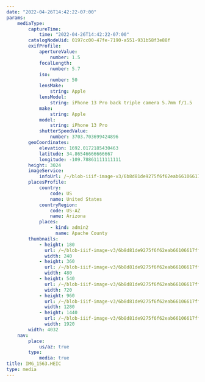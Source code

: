 ```yaml
---
date: "2022-04-26T14:42:22-07:00"
params:
    mediaType:
        captureTime:
            time: "2022-04-26T14:42:22-07:00"
        catalogNodeUid: 0197cc00-47fe-7190-a551-931b58f3e88f
        exifProfile:
            apertureValue:
                number: 1.5
            focalLength:
                number: 5.7
            iso:
                number: 50
            lensMake:
                string: Apple
            lensModel:
                string: iPhone 13 Pro back triple camera 5.7mm f/1.5
            make:
                string: Apple
            model:
                string: iPhone 13 Pro
            shutterSpeedValue:
                number: 3703.703699424896
        geoCoordinates:
            elevation: 1692.0172185430463
            latitude: 34.86546666666667
            longitude: -109.78861111111111
        height: 3024
        imageService:
            infoUrl: /~/blob-iiif-image-v3/6b8d81de9275f6f62eab66106617ffdd64d00a9812b06b0c94e4f7383dac3166/info.json
        placesProfile:
            country:
                code: US
                name: United States
            countryRegion:
                code: US-AZ
                name: Arizona
            places:
                - kind: admin2
                  name: Apache County
        thumbnails:
            - height: 180
              url: /~/blob-iiif-image-v3/6b8d81de9275f6f62eab66106617ffdd64d00a9812b06b0c94e4f7383dac3166/full/240%2C180/0/default.jpg
              width: 240
            - height: 360
              url: /~/blob-iiif-image-v3/6b8d81de9275f6f62eab66106617ffdd64d00a9812b06b0c94e4f7383dac3166/full/480%2C360/0/default.jpg
              width: 480
            - height: 540
              url: /~/blob-iiif-image-v3/6b8d81de9275f6f62eab66106617ffdd64d00a9812b06b0c94e4f7383dac3166/full/720%2C540/0/default.jpg
              width: 720
            - height: 960
              url: /~/blob-iiif-image-v3/6b8d81de9275f6f62eab66106617ffdd64d00a9812b06b0c94e4f7383dac3166/full/1280%2C960/0/default.jpg
              width: 1280
            - height: 1440
              url: /~/blob-iiif-image-v3/6b8d81de9275f6f62eab66106617ffdd64d00a9812b06b0c94e4f7383dac3166/full/1920%2C1440/0/default.jpg
              width: 1920
        width: 4032
    nav:
        place:
            us/az: true
        type:
            media: true
title: IMG_1563.HEIC
type: media
---
```

